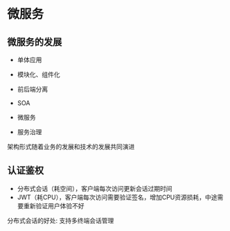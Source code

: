 # 微服务

## 微服务的发展

- 单体应用

- 模块化、组件化

- 前后端分离

- SOA

- 微服务

- 服务治理

架构形式随着业务的发展和技术的发展共同演进

## 认证鉴权

- 分布式会话（耗空间），客户端每次访问更新会话过期时间
- JWT（耗CPU），客户端每次访问需要验证签名，增加CPU资源损耗，中途需要重新验证用户体验不好

分布式会话的好处: 支持多终端会话管理

